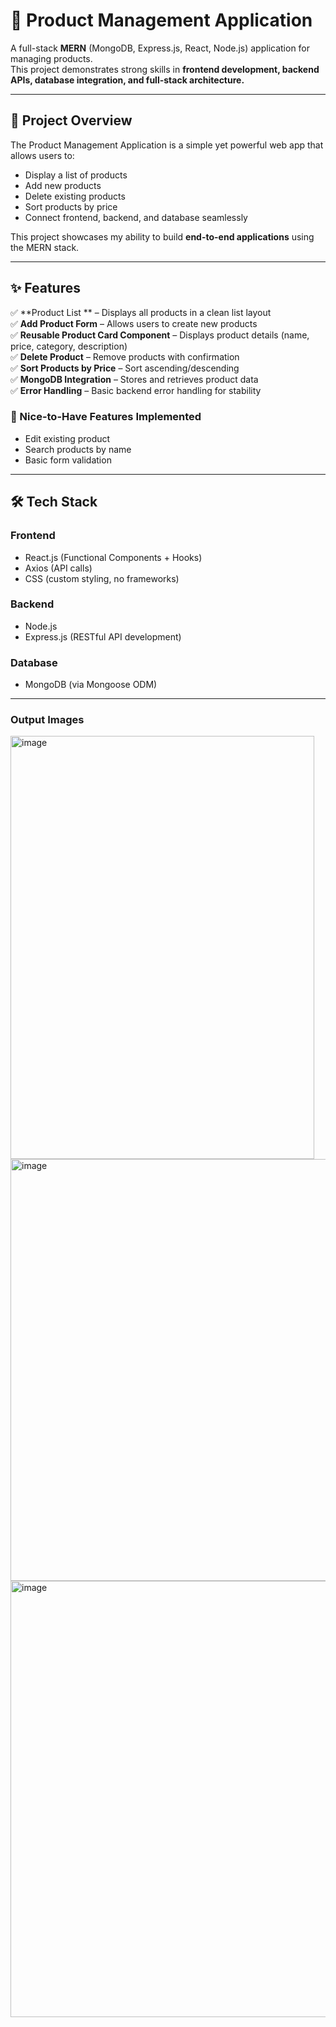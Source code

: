# 🛒 Product Management Application

A full-stack **MERN** (MongoDB, Express.js, React, Node.js) application for managing products.  
This project demonstrates strong skills in **frontend development, backend APIs, database integration, and full-stack architecture.**

---

## 🚀 Project Overview
The Product Management Application is a simple yet powerful web app that allows users to:
- Display a list of products
- Add new products
- Delete existing products
- Sort products by price
- Connect frontend, backend, and database seamlessly  

This project showcases my ability to build **end-to-end applications** using the MERN stack.

---

## ✨ Features

✅ **Product List ** – Displays all products in a clean list layout  
✅ **Add Product Form** – Allows users to create new products  
✅ **Reusable Product Card Component** – Displays product details (name, price, category, description)  
✅ **Delete Product** – Remove products with confirmation  
✅ **Sort Products by Price** – Sort ascending/descending  
✅ **MongoDB Integration** – Stores and retrieves product data  
✅ **Error Handling** – Basic backend error handling for stability  

### 🌟 Nice-to-Have Features Implemented
- Edit existing product  
- Search products by name  
- Basic form validation  

---

## 🛠️ Tech Stack

### Frontend
- React.js (Functional Components + Hooks)
- Axios (API calls)
- CSS (custom styling, no frameworks)

### Backend
- Node.js
- Express.js (RESTful API development)

### Database
- MongoDB (via Mongoose ODM)

---
### Output Images
<img width="486" height="677" alt="image" src="https://github.com/user-attachments/assets/07b24a86-4e64-47ae-828f-4854508db3a8" />

<img width="800" height="675" alt="image" src="https://github.com/user-attachments/assets/a6321e9a-425a-4bf1-bd61-cafbceeee816" />

<img width="878" height="698" alt="image" src="https://github.com/user-attachments/assets/f62a2bd9-405d-4f55-b715-4d07243e5df0" />





